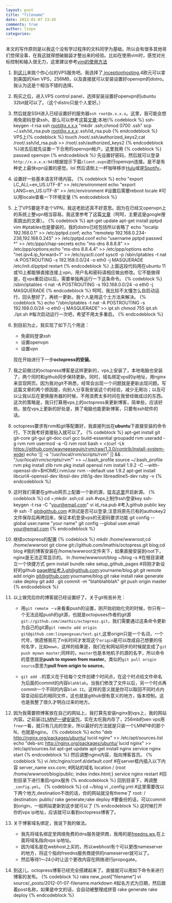 ```yaml
---
layout: post
title: "filename"
date: 2012-01-07 23:45
comments: true
author: linpx
categories: 
---
```

本文的写作原则是以我这个没有学过程序的文科同学为基础，所以会有很多其他哥们觉得没事，在我这就得想破脑袋才整出来的经验。比如在使用vim时，感觉对光标控制和输入很无力，这里建议参考[vim的使用方法](http://www.chinavim.org/vim-%E4%BD%BF%E7%94%A8%E6%96%B9%E6%B3%95%E7%AE%80%E4%BB%8B.html)

1. 到[这儿](http://www.webhostingtalk.com/forumdisplay.php?f=104)来挑个你心仪的VPS服务吧。我选择了[	inceptionhosting](http://inceptionhosting.com/),4欧元可以拿到美国的Xen VPS，256MB，以及直接就可以安装设置好openvpn的distro。我认为这是个相当不错的选择。

1. 购买之后，进入VPS control panel，选择安装设置好openvpn的ubuntu 32bit就可以了。（这个distro只是个人爱好。）
1. 然后就是SSH进入已经设置好的服务器`ssh root@x.x.x.x`。这里，我可能会想用免密码登录ssh，那么可以参考这篇[文章](http://www.chinaunix.net/jh/4/548851.html);本地{% codeblock %}
ssh-keygen -t rsa
ssh root@x.x.x.x "mkdir .ssh;chmod 0700 .ssh"
scp ~/.ssh/id_rsa.pub root@x.x.x.x:.ssh/id_rsa.pub
{% endcodeblock %}
VPS上{% codeblock %}
touch /root/.ssh/authorized_keys2;cat /root/.ssh/id_rsa.pub >> /root/.ssh/authorized_keys2
{% endcodeblock %}进去后就先设置一下合用的openvpn帐户。这里我用
{% codeblock %}
passwd openvpn
{% endcodeblock %}
先设置好密码，然后就可以登录`http://x.x.x.x:943`根据提示下载`client.ovpn`进行openvpn连接。是不是有种史上最快vpn设置的感觉。lol
然后请倒上一杯咖啡移步[Hulu](http://hulu.com)或是[Spotify](http://www.spotify.com)。

1. 设置好一些基本语言环境内容。
{% codeblock %}
echo "export LC_ALL=en_US.UTF-8" >> /etc/environment
echo "export LANG=en_US.UTF-8" >> /etc/environment #设置后需要reboot
locale #可以用locale查看一下环境变量
{% endcodeblock %}

1. 上了VPS要是不走个VPN，我这老脸还真不好意思。因为在已经又openvpn上的系统上整vpn相当容易。我这里参考了这篇[文章](http://blog.cuoluo.net/2009/12/install-pptp-vpn-in-linode-vps/)（呵呵，主要这是google搜索跳出的文章）。
{% codeblock %}
apt-get update
apt-get install pptpd vim #iptables也是要装的，我的distro已经包括所以省略了
echo "localip 192.168.0.1" >> /etc/pptpd.conf; echo "remoteip 192.168.0.234-238,192.168.0.245" >> /etc/pptpd.conf
echo "username pptpd passwd *" >> /etc/ppp/chap-secrets 
echo "ms-dns 8.8.8.8" >> /etc/ppp/options;echo "ms-dns 8.8.4.4" >> /etc/ppp/options 
echo "net.ipv4.ip_forward=1" >> /etc/sysctl.conf 
sysctl -p
/sbin/iptables -t nat -A POSTROUTING -s 192.168.0.0/24 -o eth0 -j MASQUERADE
/etc/init.d/pptpd restart
{% endcodeblock %}
上面这段代码用在ubuntu 11或10上都能够直接连接上vpn，用户名和密码请相应做出修改。它不能做得是，在vps重启动以后，需要单独再运行一下这条命令。
{% codeblock %}
/sbin/iptables -t nat -A POSTROUTING -s 192.168.0.0/24 -o eth0 -j MASQUERADE
{% endcodeblock %}
呵呵，我比较不太懂怎么自启动运行，回头整好了，再统一更新。我个人是用这个土方法来解决。
{% codeblock %}
echo "/sbin/iptables -t nat -A POSTROUTING -s 192.168.0.0/24 -o eth0 -j MASQUERADE" >> ipt.sh
chmod 755 ipt.sh
./ipt.sh #每次启动运行一次吧，希望不用太多重启。
{% endcodeblock %}

1. 到目前为止，我实现了如下几个用途：
	* 免密码登录ssh
	* 设置openvpn
	* 设置vpn
	 
	现在开始进行下一步**octopress的安装**。

1. 我之前做过的octopress博客是这样更新的，vps上安装了，本地电脑也安装了，两个同时和github同步保持更新。同时，域名绑定vps的ip地址，用nginx来显现网页。因为我对git不熟悉，经常会出现一个问题就是更新出现问题。写这篇文章的两个原因是，向别人分享我安装这个的经验，减少无用功；以及可以让我以后在更换服务器的时候，不用浪费太多时间在我曾经做成过的东西。这次的策略是，我只打算用vps上的octopress来更新博客，简单些，应该好些。放在vps上更新的好处是，换了电脑也能更新博客，只要有ssh软件的话。

1. octopress要求有rvm和git等配置好，我直接列出在**ubuntu**下直接安装的命令行，下次我考好直接贴入就可以了。
{% codeblock %}
apt-get install git git-core git-gui git-doc curl gcc build-essential
groupadd rvm
useradd -g rvm rvm
usermod -a -G rvm root
bash < <(curl -Lk https://github.com/wayneeseguin/rvm/raw/1.3.0/contrib/install-system-wide)
echo '[[ -s "/usr/local/rvm/scripts/rvm" ]] && . "/usr/local/rvm/scripts/rvm"' >> ~/.bash_profile
source ~/.bash_profile
rvm pkg install zlib
rvm pkg install openssl
rvm install 1.9.2 -C --with-openssl-dir=$HOME/.rvm/usr
rvm --default use 1.9.2
apt-get install libcurl4-openssl-dev libssl-dev zlib1g-dev libreadline5-dev
ruby -v
{% endcodeblock %}

1. 这时我们需要在github网页上配置一个新的源，猛击[这里](https://github.com/repositories/new)开启新源。
{% codeblock %}
cd ~;mkdir .ssh;cd .ssh #vps上制作ssh登录key
ssh-keygen -t rsa -C "your@email.com"
vi id_rsa.pub #考入github public key中
ssh -T git@github.com #测试是否可以登录,注意将原先已有的authokey2文件保存后再拷回来，保证本机登录vps的无密码要求功能
git config --global user.name "your name"
git config --global user.email your@email.com
{% endcodeblock %}

1. 继续octopress的配置
{% codeblock %}
mkdir /home/wwwroot;cd /home/wwwroot
git clone git://github.com/imathis/octopress.git blog;cd blog #我的博客安装在/home/wwwroot文件夹下，如果直接安装到root下，nginx是无法正常显示的。
ln /home/wwwroot/blog ~/blog -s #在根目录建立一个快捷方式
gem install bundle
rake setup_github_pages #将刚才新设好的github page地址考入git@github.com:yourname/blog.git
git remote add origin git@github.com:yourname/blog.git
rake install
rake generate
rake deploy
git add .
git commit -m "blahblahblah"
git push origin master
{% endcodeblock %}

1. 以上做完后你的博客就已经设置好了。关于git有些补充：
	* 用`git remote －v`来看看push的设置，刚开始初始化完的时候，你只有一个无法远程push的git源，也就是octopuses作者的git源`git://github.com/imathis/octopress.git`，我们需要通过这条命令更新为自己的git源`git remote add origin git@github.com:linpengxuan/test.git`,这里origin只是一个名词，一个代号，很遗憾我花了n长时间才发现这个`origin`是可以改成自己想要的任何名字，比如`mown`，这样的结果是，我们在和网站同步的时候就变成了`git push myown master`;同样的，`master`也是本地机子的源的名字，所以命令的意思就是**push to myown from master**。类似的`git pull origin source`意思为**pull from origin to source**。

	* `git add .`的意义在于给每个文件创建个时间点，在这个时点给文件命名为后面的commit的内容`blahblah`。当我们修改了文件以后，另一个时点再commit一个不同的内容`blah II`。这样的意义就是你可以取回不同时点内容变动前后的相同文件，这也就是github很有意义的地方，版本控制。这也是我整了很久才明白过来的地方。

1. 因为我需要把博客放在自己的网站上，我打算先安装nginx到vps上，我的网站内容。之前装过[LMNP一键安装包](http://lnmp.org/)，实在太吃我内存了，256mb的xen vps用`free`一看，就只有几兆的空余，所以最好的方法就是只装一个LMNP中的那个N，也就是nginx。
{% codeblock %}
echo "deb http://nginx.org/packages/ubuntu/ lucid nginx" >> /etc/apt/sources.list
echo "deb-src http://nginx.org/packages/ubuntu/ lucid nginx" >> /etc/apt/sources.list
apt-get update 
apt-get install nginx
service nginx start
{% endcodeblock %}
然后调整nginx内容，指向博客首页。
{% codeblock %}
vi /etc/nginx/conf.d/default.conf #在server框内插入以下内容
server_name  xxx.com; #网站的域名 
location / {root   /home/wwwroot/blog/public;
                   index  index.html;}
service nginx restart #回到目录下进行重启nginx服务
{% endcodeblock %}
回到目录下，再调整`_config.yml`。
{% codeblock %}
cd ~/blog
vi _config.yml #这里需要改以下两个地方,destination不改的话，你的网站就没有theme了
root: /
destination: public/
rake generate;rake deploy #要备份的话，可以commit到origin，一般网站更新到这步就可以了
{% endcodeblock %}
这时候打开你的vps ip地址，应该就可以看到octopress博客了。

1. 关于博客域名绑定，我说下我的做法。
	* 我先将域名绑定至网络免费的dns服务提供商，我用的是[freedns.ws](http://freedns.ws),在上面将域名指向vps ip地址。
	* 因为域名是在webhost上买的，所以webhost有个可以更改nameserver的地方，将这个指向freedns服务商提供的nameserver就可以了。
	* 然后等待1～24小时让这个更改内容在网络进行propogate。

1. 到这儿，octopress博客已经完全搭建起来了。直接就可以用如下命令来进行博客的发布。
{% codeblock %}
rake new_post["filename"]
vi source/_posts/2012-01-07-filename.markdown #起名方式为日期，然后跟着post名称，如果是中文的话，会自动被整理成拼音
rake generate
rake deploy
{% endcodeblock %}


